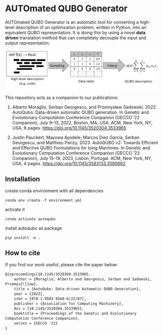  #  AUTOmated QUBO Generator

 AUTOmated QUBO Generator is an automatic tool for converting a high-level description
of an optimization problem, written in Python, into an equivalent QUBO representation.
It is doing this by using a novel **data driven** translation method that
can completely decouple the input and output representation.

<p align="center">
<img src="./doc/auto_qubo.png" alt= "overview of AutoQUBO" width="500" >
</p>


This repository acts as a companion to our publications:

1. Alberto Moraglio, Serban Georgescu, and Przemysław Sadowski. 2022. AutoQubo: Data-driven automatic QUBO generation. In Genetic and Evolutionary Computation Conference Companion (GECCO ’22 Companion), July 9–13, 2022, Boston, MA, USA. ACM, New York, NY, USA, 8 pages. https://doi.org/10.1145/3520304.3533965

2. Justin Pauckert, Mayowa Ayodele, Marcos Diez García, Serban Georgescu, and Matthieu Parizy. 2023. AutoQUBO v2: Towards Efficient and Effective QUBO Formulations for Ising Machines. In Genetic and Evolutionary Computation Conference Companion (GECCO ’23 Companion), July 15–19, 2023, Lisbon, Portugal. ACM, New York, NY, USA, 4 pages. https://doi.org/10.1145/3583133.3590662

Installation
------------

create conda environment with all dependencies
```
conda env create -f environment.yml
```
activate it
```
conda activate autoqubo
```
install autoqubo as package
```
pip install -e .
```

How to cite
-----------
If you find our work useful, please cite the paper below:

```
@inproceedings{10.1145/3520304.3533965,
    author = {Moraglio, Alberto and Georgescu, Serban and Sadowski, Przemys{\l}aw},
    title = {AutoQubo: Data-driven Automatic QUBO Generation},
    year = {2022},
    isbn = {978-1-4503-9268-6/22/07},
    publisher = {Association for Computing Machinery},
    doi = {10.1145/3520304.3533965},
    booktitle = {Proceedings of the Genetic and Evolutionary Computation Conference Companion},
    series = {GECCO '22} 
}
```




